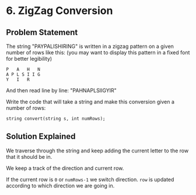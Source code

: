 # 6. ZigZag Conversion

## Problem Statement

The string "PAYPALISHIRING" is written in a zigzag pattern on a given number of rows like this: (you may want to display this pattern in a fixed font for better legibility)

```
P   A   H   N
A P L S I I G
Y   I   R
```

And then read line by line: "PAHNAPLSIIGYIR"

Write the code that will take a string and make this conversion given a number of rows:

`string convert(string s, int numRows);`

## Solution Explained

We traverse through the string and keep adding the current letter to the row that it should be in.

We keep a track of the direction and current row.

If the current row is `0` or `numRows-1` we switch direction. `row` is updated according to which direction we are going in.

